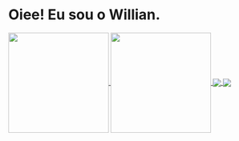 # Oiee! Eu sou o Willian.

<div>
  <href = https://github.com/Willian-Theodoro>
    <a href="https://github.com/Willian-Theodoro/github-readme-stats">
  <img height=200 align="center" src="https://github-readme-stats.vercel.app/api?username=Willian-Theodoro" />
</a>
<a href="https://github.com/Willian-Theodoro/convoychat">
  <img height=200 align="center" src="https://github-readme-stats.vercel.app/api/top-langs?username=Willian-Theodoro&layout=compact&langs_count=8&card_width=320" />

  <a href="https://github.com/Willian-Theodoro/github-readme-stats">
  <img align="center" src="https://github-readme-stats.vercel.app/api/pin/?username=Willian-Theodoro&repo=github-readme-stats" />
</a>
<a href="https://github.com/Willian-Theodoro/convoychat">
  <img align="center" src="https://github-readme-stats.vercel.app/api/pin/?username=Willian-Theodoro&repo=convoychat" />
</a>
</a>
</div>
